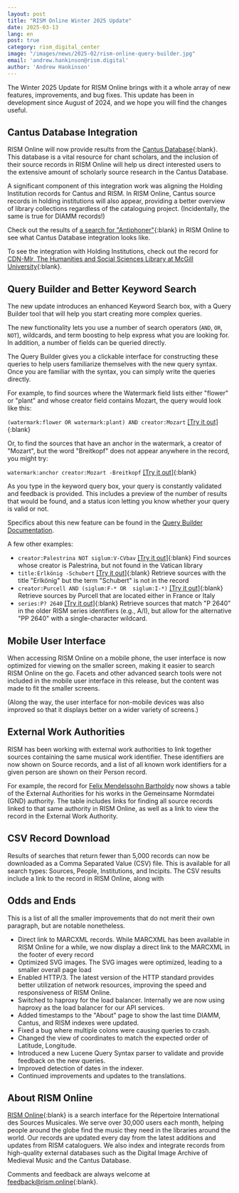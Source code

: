 ```yaml
---
layout: post
title: "RISM Online Winter 2025 Update"
date: 2025-03-13
lang: en
post: true
category: rism_digital_center
image: "/images/news/2025-02/rism-online-query-builder.jpg"
email: 'andrew.hankinson@rism.digital'
author: 'Andrew Hankinson'
---
```


The Winter 2025 Update for RISM Online brings with it a whole array of new features, improvements, and bug fixes. This update has been in development since August of 2024, and we hope you will find the changes useful.

## Cantus Database Integration

RISM Online will now provide results from the [Cantus Database](https://cantusdatabase.org){:blank}. This database is a vital resource for chant scholars, and the inclusion of their source records in RISM Online will help us direct interested users to the extensive amount of scholarly source research in the Cantus Database.

A significant component of this integration work was aligning the Holding Institution records for Cantus and RISM. In RISM Online, Cantus source records in holding institutions will also appear, providing a better overview of library collections regardless of the cataloguing project. (Incidentally, the same is true for DIAMM records!)

Check out the results of [a search for "Antiphoner"](https://rism.online/search?q=Antiphoner&mode=sources&page=1&rows=20){:blank} in RISM Online to see what Cantus Database integration looks like.

To see the integration with Holding Institutions, check out the record for [CDN-Mlr, The Humanities and Social Sciences Library at McGill University](https://rism.online/institutions/30006518/sources){:blank}.

## Query Builder and Better Keyword Search

The new update introduces an enhanced Keyword Search box, with a Query Builder tool that will help you start creating more complex queries.

The new functionality lets you use a number of search operators (`AND`, `OR`, `NOT`), wildcards, and term boosting to help express what you are looking for. In addition, a number of fields can be queried directly.

The Query Builder gives you a clickable interface for constructing these queries to help users familiarize themselves with the new query syntax. Once you are familiar with the syntax, you can simply write the queries directly.

For example, to find sources where the Watermark field lists either "flower" or "plant" and whose creator field contains Mozart, the query would look like this:

  `(watermark:flower OR watermark:plant) AND creator:Mozart` [\[Try it out\]](https://rism.online/search?q=(watermark:flower%20OR%20watermark:plant)%20AND%20creator:Mozart){:blank}

Or, to find the sources that have an anchor in the watermark, a creator of "Mozart", but the word "Breitkopf" does not appear anywhere in the record, you might try:

  `watermark:anchor creator:Mozart -Breitkopf`  [\[Try it out\]](https://rism.online/search?q=watermark:anchor%20creator:Mozart%20-Breitkopf){:blank}

As you type in the keyword query box, your query is constantly validated and feedback is provided. This includes a preview of the number of results that would be found, and a status icon letting you know whether your query is valid or not.

Specifics about this new feature can be found in the [Query Builder Documentation](https://rism.online/docs/query-builder/introduction/).

A few other examples:

 - `creator:Palestrina NOT siglum:V-CVbav` [\[Try it out\]](https://rism.online/search?q=creator:Palestrina%20NOT%20siglum:V-CVbav){:blank} Find sources whose creator is Palestrina, but not found in the Vatican library
 - `title:Erlkönig -Schubert` [\[Try it out\]](https://rism.online/search?q=title:Erlkönig%20-Schubert){:blank} Retrieve sources with the title "Erlkönig" but the term "Schubert" is not in the record
 - `creator:Purcell AND (siglum:F-* OR  siglum:I-*)` [\[Try it out\]](https://rism.online/search?q=creator:Purcell%20AND%20(siglum:F-*%20OR%20siglum:I-*)){:blank} Retrieve sources by Purcell that are located either in France or Italy
 - `series:P? 2640` [\[Try it out\]](https://rism.online/search?q=series:P?%202640){:blank} Retrieve sources that match "P 2640" in the older RISM series identifiers (e.g., A/I), but allow for the alternative "PP 2640" with a single-character wildcard.

## Mobile User Interface

When accessing RISM Online on a mobile phone, the user interface is now optimized for viewing on the smaller screen, making it easier to search RISM Online on the go. Facets and other advanced search tools were not included in the mobile user interface in this release, but the content was made to fit the smaller screens.

(Along the way, the user interface for non-mobile devices was also improved so that it displays better on a wider variety of screens.)

## External Work Authorities

RISM has been working with external work authorities to link together sources containing the same musical work identifier. These identifiers are now shown on Source records, and a list of all known work identifiers for a given person are shown on their Person record.

For example, the record for [Felix Mendelssohn Bartholdy](https://rism.online/people/88790) now shows a table of the External Authorities for his works in the Gemeinsame Normdatei (GND) authority. The table includes links for finding all source records linked to that same authority in RISM Online, as well as a link to view the record in the External Work Authority.

## CSV Record Download

Results of searches that return fewer than 5,000 records can now be downloaded as a Comma Separated Value (CSV) file. This is available for all search types: Sources, People, Institutions, and Incipits. The CSV results include a link to the record in RISM Online, along with

## Odds and Ends

This is a list of all the smaller improvements that do not merit their own paragraph, but are notable nonetheless.

* Direct link to MARCXML records. While MARCXML has been available in RISM Online for a while, we now display a direct link to the MARCXML in the footer of every record
* Optimized SVG images. The SVG images were optimized, leading to a smaller overall page load
* Enabled HTTP/3. The latest version of the HTTP standard provides better utilization of network resources, improving the speed and responsiveness of RISM Online.
* Switched to haproxy for the load balancer. Internally we are now using haproxy as the load balancer for our API services.
* Added timestamps to the "About" page to show the last time DIAMM, Cantus, and RISM indexes were updated.
* Fixed a bug where multiple colons were causing queries to crash.
* Changed the view of coordinates to match the expected order of Latitude, Longitude.
* Introduced a new Lucene Query Syntax parser to validate and provide feedback on the new queries.
* Improved detection of dates in the indexer.
* Continued improvements and updates to the translations.

## About RISM Online

[RISM Online](https://rism.online){:blank} is a search interface for the Répertoire International des Sources Musicales. We serve over 30,000 users each month, helping people around the globe find the music they need in the libraries around the world. Our records are updated every day from the latest additions and updates from RISM cataloguers. We also index and integrate records from high-quality external databases such as the Digital Image Archive of Medieval Music and the Cantus Database.

Comments and feedback are always welcome at [feedback@rism.online](mailto:feedback@rism.online){:blank}.
